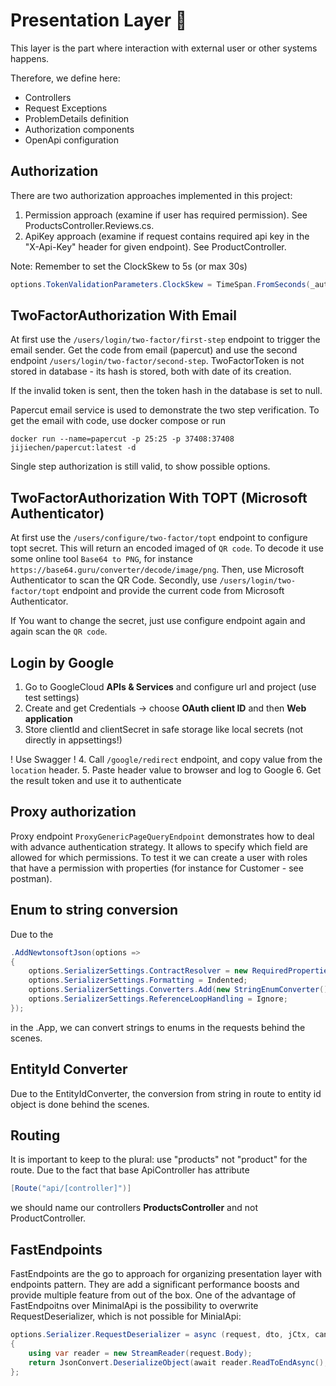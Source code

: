 ﻿# Presentation Layer :door: 

This layer is the part where interaction with external user or other systems happens. 

Therefore, we define here:

- Controllers
- Request Exceptions
- ProblemDetails definition
- Authorization components
- OpenApi configuration

## Authorization

There are two authorization approaches implemented in this project:
1. Permission approach (examine if user has required permission). See ProductsController.Reviews.cs.
2. ApiKey approach (examine if request contains required api key in the "X-Api-Key" header for given endpoint). See ProductController.

Note: Remember to set the ClockSkew to 5s (or max 30s)

```csharp
options.TokenValidationParameters.ClockSkew = TimeSpan.FromSeconds(_authenticationOptions.ClockSkew); 
```

## TwoFactorAuthorization With Email

At first use the ```/users/login/two-factor/first-step``` endpoint to trigger the email sender. Get the code from email (papercut) and use the second endpoint 
```/users/login/two-factor/second-step```. TwoFactorToken is not stored in database - its hash is stored, both with date of its creation. 

If the invalid token is sent, then the token hash in the database is set to null. 

Papercut email service is used to demonstrate the two step verification. To get the email with code, use docker compose or run
```
docker run --name=papercut -p 25:25 -p 37408:37408 jijiechen/papercut:latest -d
```

Single step authorization is still valid, to show possible options.

## TwoFactorAuthorization With TOPT (Microsoft Authenticator)

At first use the ```/users/configure/two-factor/topt``` endpoint to configure topt secret. This will return an encoded imaged of `QR code`. To decode it use some online tool `Base64 to PNG`, for instance `https://base64.guru/converter/decode/image/png`. Then, use Microsoft Authenticator to scan the QR Code. Secondly, use `/users/login/two-factor/topt` endpoint and provide the current code from
Microsoft Authenticator. 

If You want to change the secret, just use configure endpoint again and again scan the `QR code`.

## Login by Google

1. Go to GoogleCloud **APIs & Services** and configure url and project (use test settings)
2. Create and get Credentials -> choose **OAuth client ID** and then **Web application**
3. Store clientId and clientSecret in safe storage like local secrets (not directly in appsettings!)

! Use Swagger !
4. Call `/google/redirect` endpoint, and copy value from the `location` header. 
5. Paste header value to browser and log to Google
6. Get the result token and use it to authenticate

## Proxy authorization

Proxy endpoint `ProxyGenericPageQueryEndpoint` demonstrates how to deal with advance authentication strategy. It allows to specify which field are allowed for which permissions. To test it we can create a user with roles that have a permission with properties (for instance for Customer - see postman).


## Enum to string conversion

Due to the 

```csharp
.AddNewtonsoftJson(options =>
{
    options.SerializerSettings.ContractResolver = new RequiredPropertiesCamelCaseContractResolver();
    options.SerializerSettings.Formatting = Indented;
    options.SerializerSettings.Converters.Add(new StringEnumConverter());
    options.SerializerSettings.ReferenceLoopHandling = Ignore;
});
```

in the .App, we can convert strings to enums in the requests behind the scenes.

## EntityId Converter

Due to the EntityIdConverter, the conversion from string in route to entity id object is done behind the scenes.

## Routing

It is important to keep to the plural: use "products" not "product" for the route. 
Due to the fact that base ApiController has attribute 
```csharp
[Route("api/[controller]")]
```
we should name our controllers **ProductsController** and not ProductController.

## FastEndpoints

FastEndpoints are the go to approach for organizing presentation layer with endpoints pattern. They are add a significant performance boosts and provide multiple
feature from out of the box. One of the advantage of FastEndpoitns over MinimalApi is the possibility to overwrite RequestDeserializer, which is not possible
for MinialApi:

```csharp
options.Serializer.RequestDeserializer = async (request, dto, jCtx, cancellationToken) =>
{
    using var reader = new StreamReader(request.Body);
    return JsonConvert.DeserializeObject(await reader.ReadToEndAsync(), dto, _jsonSerializerSettings);
};
```